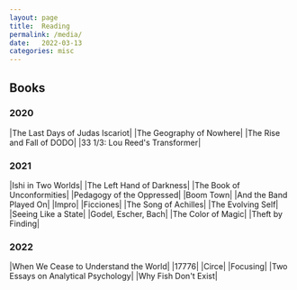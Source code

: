 ```yaml
---
layout: page
title:  Reading
permalink: /media/
date:   2022-03-13
categories: misc
---
```


## Books

### 2020

|The Last Days of Judas Iscariot|
|The Geography of Nowhere|
|The Rise and Fall of DODO|
|33 1/3: Lou Reed's Transformer|

### 2021

|Ishi in Two Worlds|
|The Left Hand of Darkness|
|The Book of Unconformities|
|Pedagogy of the Oppressed|
|Boom Town|
|And the Band Played On|
|Impro|
|Ficciones|
|The Song of Achilles|
|The Evolving Self|
|Seeing Like a State|
|Godel, Escher, Bach|
|The Color of Magic|
|Theft by Finding|

### 2022

|When We Cease to Understand the World|
|17776|
|Circe|
|Focusing|
|Two Essays on Analytical Psychology|
|Why Fish Don't Exist|